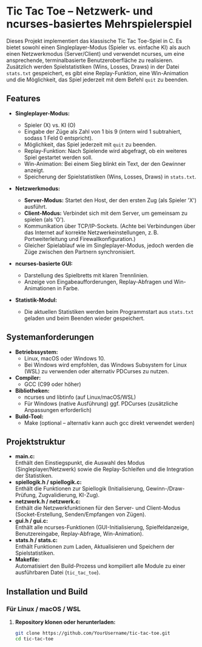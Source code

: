 # Tic Tac Toe – Netzwerk- und ncurses-basiertes Mehrspielerspiel

Dieses Projekt implementiert das klassische Tic Tac Toe-Spiel in C. Es bietet sowohl einen Singleplayer-Modus (Spieler vs. einfache KI) als auch einen Netzwerkmodus (Server/Client) und verwendet ncurses, um eine ansprechende, terminalbasierte Benutzeroberfläche zu realisieren. Zusätzlich werden Spielstatistiken (Wins, Losses, Draws) in der Datei `stats.txt` gespeichert, es gibt eine Replay-Funktion, eine Win-Animation und die Möglichkeit, das Spiel jederzeit mit dem Befehl `quit` zu beenden.

## Features

- **Singleplayer-Modus:**  
  - Spieler (X) vs. KI (O)
  - Eingabe der Züge als Zahl von 1 bis 9 (intern wird 1 subtrahiert, sodass 1 Feld 0 entspricht).
  - Möglichkeit, das Spiel jederzeit mit `quit` zu beenden.
  - Replay-Funktion: Nach Spielende wird abgefragt, ob ein weiteres Spiel gestartet werden soll.
  - Win-Animation: Bei einem Sieg blinkt ein Text, der den Gewinner anzeigt.
  - Speicherung der Spielstatistiken (Wins, Losses, Draws) in `stats.txt`.

- **Netzwerkmodus:**  
  - **Server-Modus:** Startet den Host, der den ersten Zug (als Spieler 'X') ausführt.
  - **Client-Modus:** Verbindet sich mit dem Server, um gemeinsam zu spielen (als 'O').
  - Kommunikation über TCP/IP-Sockets. (Achte bei Verbindungen über das Internet auf korrekte Netzwerkeinstellungen, z. B. Portweiterleitung und Firewallkonfiguration.)
  - Gleicher Spielablauf wie im Singleplayer-Modus, jedoch werden die Züge zwischen den Partnern synchronisiert.

- **ncurses-basierte GUI:**  
  - Darstellung des Spielbretts mit klaren Trennlinien.
  - Anzeige von Eingabeaufforderungen, Replay-Abfragen und Win-Animationen in Farbe.
  
- **Statistik-Modul:**  
  - Die aktuellen Statistiken werden beim Programmstart aus `stats.txt` geladen und beim Beenden wieder gespeichert.
  
## Systemanforderungen

- **Betriebssystem:**  
  - Linux, macOS oder Windows 10.  
  - Bei Windows wird empfohlen, das Windows Subsystem for Linux (WSL) zu verwenden oder alternativ PDCurses zu nutzen.
- **Compiler:**  
  - GCC (C99 oder höher)
- **Bibliotheken:**  
  - ncurses und libtinfo (auf Linux/macOS/WSL)  
  - Für Windows (native Ausführung) ggf. PDCurses (zusätzliche Anpassungen erforderlich)
- **Build-Tool:**  
  - Make (optional – alternativ kann auch gcc direkt verwendet werden)

## Projektstruktur

- **main.c:**  
  Enthält den Einstiegspunkt, die Auswahl des Modus (Singleplayer/Netzwerk) sowie die Replay-Schleifen und die Integration der Statistiken.
- **spiellogik.h / spiellogik.c:**  
  Enthält die Funktionen zur Spiellogik (Initialisierung, Gewinn-/Draw-Prüfung, Zugvalidierung, KI-Zug).
- **netzwerk.h / netzwerk.c:**  
  Enthält die Netzwerkfunktionen für den Server- und Client-Modus (Socket-Erstellung, Senden/Empfangen von Zügen).
- **gui.h / gui.c:**  
  Enthält alle ncurses-Funktionen (GUI-Initialisierung, Spielfeldanzeige, Benutzereingabe, Replay-Abfrage, Win-Animation).
- **stats.h / stats.c:**  
  Enthält Funktionen zum Laden, Aktualisieren und Speichern der Spielstatistiken.
- **Makefile:**  
  Automatisiert den Build-Prozess und kompiliert alle Module zu einer ausführbaren Datei (`tic_tac_toe`).

## Installation und Build

### Für Linux / macOS / WSL

1. **Repository klonen oder herunterladen:**

   ```bash
   git clone https://github.com/YourUsername/tic-tac-toe.git
   cd tic-tac-toe
